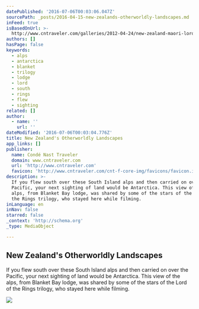 ```yaml
---
datePublished: '2016-07-06T00:03:06.047Z'
sourcePath: _posts/2016-04-15-new-zealands-otherworldly-landscapes.md
inFeed: true
isBasedOnUrl: >-
  http://www.cntraveler.com/galleries/2012-04-24/new-zealand-maori-lord-of-the-rings-alps-bay-islands-photos-hakan-ludwigson
authors: []
hasPage: false
keywords:
  - alps
  - antarctica
  - blanket
  - trilogy
  - lodge
  - lord
  - south
  - rings
  - flew
  - sighting
related: []
author:
  - name: ''
    url: ''
dateModified: '2016-07-06T00:03:04.776Z'
title: New Zealand's Otherworldly Landscapes
app_links: []
publisher:
  name: Condé Nast Traveler
  domain: www.cntraveler.com
  url: 'http://www.cntraveler.com'
  favicon: 'http://www.cntraveler.com/cnt-f-core-img/favicons/favicon.ico'
description: >-
  If you flew south over these South Island alps and then carried on over the
  Pacific, your next sighting of land would be Antarctica. This view of the
  alps, from Blanket Bay lodge, was shared by some of the stars of the Lord of
  the Rings trilogy, who stayed here while filming.
inLanguage: en
inNav: false
starred: false
_context: 'http://schema.org'
_type: MediaObject

---
```

<article style=""><h1>New Zealand's Otherworldly Landscapes</h1><p>If you flew south over these South Island alps and then carried on over the Pacific, your next sighting of land would be Antarctica. This view of the alps, from Blanket Bay lodge, was shared by some of the stars of the Lord of the Rings trilogy, who stayed here while filming.</p><img src="https://s3-us-west-2.amazonaws.com/the-grid-img/p/1c8a8895bc00201d48653c54923488b359385f53.jpg" /></article>